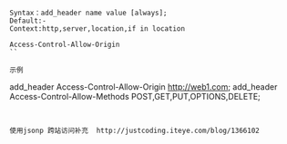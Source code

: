 ```
Syntax：add_header name value [always];
Default:-
Context:http,server,location,if in location
```

```
Access-Control-Allow-Origin
``

示例
```
add_header Access-Control-Allow-Origin  http://web1.com;
add_header Access-Control-Allow-Methods POST,GET,PUT,OPTIONS,DELETE;
```


使用jsonp 跨站访问补充  http://justcoding.iteye.com/blog/1366102
